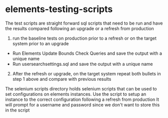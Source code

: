 # elements-testing-scripts
The test scripts are straight forward sql scripts that need to be run and have the results compared following an upgrade or a refresh from production
1. run the baseline tests on production prior to a refresh or on the target system prior to an upgrade
 * Run Elements Update Bounds Check Queries and save the output with a unique name
 * Run usersearchsettings.sql and save the output with a unique name 
2. After the refresh or upgrade, on the target system repeat both bullets in step 1 above and compare with previous results


The selenium scripts directory holds selenium scripts that can be used to set configurations on elements instances.
Use the script to setup an instance to the correct configuration following a refresh from production
It will prompt for a username and password since we don't want to store this in the script
